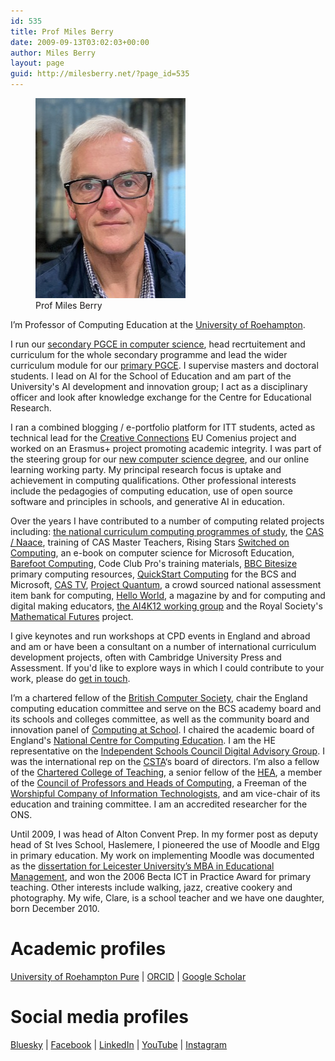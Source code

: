 ```yaml
---
id: 535
title: Prof Miles Berry
date: 2009-09-13T03:02:03+00:00
author: Miles Berry
layout: page
guid: http://milesberry.net/?page_id=535
---
```

<figure>
<a href="images/mgb1500.jpeg"><img src="images/mgb240.jpeg"></a>
<figcaption>Prof Miles Berry</figcaption>
</figure>

I&#8217;m Professor of Computing Education at the [University of Roehampton](http://roehampton.ac.uk). 

I run our [secondary PGCE in computer science](https://www.roehampton.ac.uk/postgraduate-courses/pgce-secondary/pgce-secondary-computing-specialism/), head recrtuitement and curriculum for the whole secondary programme and lead the wider curriculum module for our [primary PGCE](https://www.roehampton.ac.uk/postgraduate-courses/pgce-primary/). I supervise masters and doctoral students. I lead on AI for the School of Education and am part of the University's AI development and innovation group; I act as a disciplinary officer and look after knowledge exchange for the Centre for Educational Research.

I ran a combined blogging / e-portfolio platform for ITT students, acted as technical lead for the [Creative Connections](http://creativeconnexions.eu) EU Comenius project and worked on an Erasmus+ project promoting academic integrity. I was part of the steering group for our [new computer science degree](https://www.roehampton.ac.uk/undergraduate-courses/computer-science/), and our online learning working party. My principal research focus is uptake and achievement in computing qualifications. Other professional interests include the pedagogies of computing education, use of open source software and principles in schools, and generative AI in education.

Over the years I have contributed to a number of computing related projects including: <a href="https://www.gov.uk/government/publications/national-curriculum-in-england-computing-programmes-of-study/national-curriculum-in-england-computing-programmes-of-study">the national curriculum computing programmes of study</a>, the [CAS / Naace](docs/CASPrimaryComputing.pdf), training of CAS Master Teachers, Rising Stars <a href="https://www.risingstars-uk.com/series/switched-on-computing">Switched on Computing</a>, an e-book on computer science</a> for Microsoft Education, <a href="https://www.barefootcomputing.org/">Barefoot Computing</a>, Code Club Pro's training materials, <a href="https://www.bbc.co.uk/bitesize/subjects/zvnrq6f">BBC Bitesize</a> primary computing resources, [QuickStart Computing](docs/QuickStart_Computing.pdf) for the BCS and Microsoft,  <a href="http://youtube.com/computingatschool">CAS TV</a>, <a href="http://bit.ly/projectquantum">Project Quantum</a>, a crowd sourced national assessment item bank for computing, [Hello World](http://helloworld.cc), a magazine by and for computing and digital making educators, [the AI4K12 working group](https://github.com/touretzkyds/ai4k12/wiki) and the Royal Society's [Mathematical Futures](https://royalsociety.org/topics-policy/projects/mathematical-futures/) project. 

I give keynotes and run workshops at CPD events in England and abroad and am or have been a consultant on a number of international curriculum development projects, often with Cambridge University Press and Assessment. If you'd like to explore ways in which I could contribute to your work, please do <a href="mailto:m.berry@roehampton.ac.uk">get in touch</a>.

I&#8217;m a chartered fellow of the [British Computer Society](http://bcs.org.uk), chair the England computing education committee and serve on the BCS academy board and its schools and colleges committee, as well as the community board and innovation panel of [Computing at School](http://computingatschool.org.uk). I chaired the academic board of England's [National Centre for Computing Education](https://teachcomputing.org). I am the HE representative on the [Independent Schools Council Digital Advisory Group](https://www.isc.co.uk/sector-info/isc-digital-advisory-group/). I was the international rep on the [CSTA](http://www.csteachers.org/)&#8216;s board of directors. I&#8217;m also a fellow of the [Chartered College of Teaching](https://chartered.college/), a senior fellow of the [HEA](http://www.heacademy.ac.uk), a member of the [Council of Professors and Heads of Computing](https://cphc.ac.uk/), a Freeman of the [Worshipful Company of Information Technologists](https://wcit.org.uk/), and am vice-chair of its education and training committee. I am an accredited researcher for the ONS.  

Until 2009, I was head of Alton Convent Prep. In my former post as deputy head of St Ives School, Haslemere, I pioneered the use of Moodle and Elgg in primary education. My work on implementing Moodle was documented as the [dissertation for Leicester University&#8217;s MBA in Educational Management](docs/MBA.pdf), and won the 2006 Becta ICT in Practice Award for primary teaching. Other interests include walking, jazz, creative cookery and photography. My wife, Clare, is a school teacher and we have one daughter, born December 2010.

# Academic profiles

[University of Roehampton Pure](https://pure.roehampton.ac.uk/portal/en/persons/miles-berry) | 
[ORCID](https://orcid.org/0000-0003-4331-1610) |
[Google Scholar](https://scholar.google.co.uk/citations?user=I53o2TUAAAAJ&hl=en)  

# Social media profiles

[Bluesky](https://bsky.app/profile/milesberry.net) |
[Facebook](https://www.facebook.com/mberry001) |
[LinkedIn](http://www.linkedin.com/in/mgberry) |
[YouTube](http://www.youtube.com/user/milesberry?feature=mhee) |
[Instagram](https://www.instagram.com/mgberry/) 
